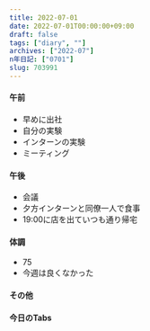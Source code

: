```yaml
---
title: 2022-07-01
date: 2022-07-01T00:00:00+09:00
draft: false
tags: ["diary", ""]
archives: ["2022-07"]
n年日記: ["0701"]
slug: 703991
---
```

#### 午前
- 早めに出社
- 自分の実験
- インターンの実験
- ミーティング
#### 午後
- 会議
- 夕方インターンと同僚一人で食事
- 19:00に店を出ていつも通り帰宅
#### 体調
- 75
- 今週は良くなかった
#### その他
#### 今日のTabs